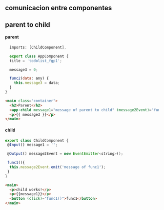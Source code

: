 ## comunicacion entre componentes

## parent to child

#### parent

```js
  imports: [ChildComponent],

  export class AppComponent {
  title = 'todolist_fgp1';

  message3 = 0;

  func2(data: any) {
    this.message3 = data;
  }
}

```

```html
<main class="container">
  <h2>Parent</h2>
  <app-child message1="message of parent to child" (message2Event)="func2($event)"></app-child>
  <p>{{ message3 }}</p>
</main>
```

#### child

```js
export class ChildComponent {
 @Input() message1 = '';

 @Output() message2Event = new EventEmitter<string>();

 func1(){
  this.message2Event.emit('message of func1');
 }
}
```

```html
<main>
  <p>child works!</p>
  <p>{{message1}}</p>
  <button (click)="func1()">func1</button>
</main>
```
